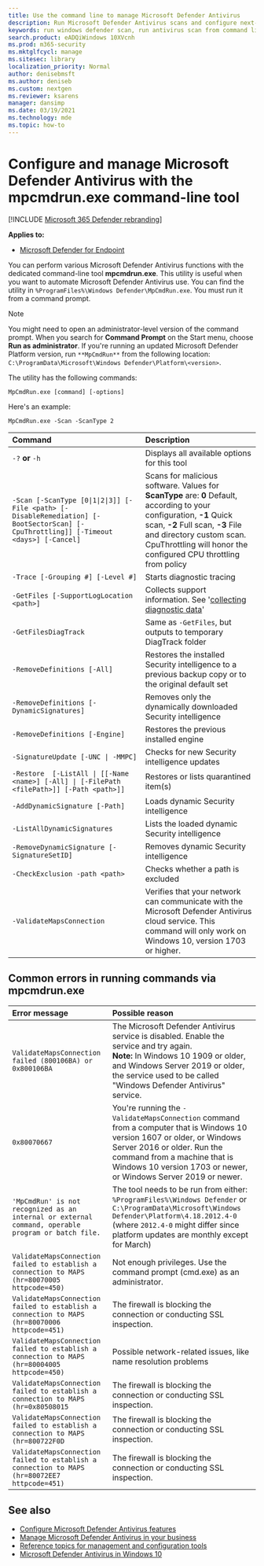 ```yaml
---
title: Use the command line to manage Microsoft Defender Antivirus
description: Run Microsoft Defender Antivirus scans and configure next-generation protection with a dedicated command-line utility.
keywords: run windows defender scan, run antivirus scan from command line, run windows defender scan from command line, mpcmdrun, defender
search.product: eADQiWindows 10XVcnh
ms.prod: m365-security
ms.mktglfcycl: manage
ms.sitesec: library
localization_priority: Normal
author: denisebmsft
ms.author: deniseb
ms.custom: nextgen
ms.reviewer: ksarens
manager: dansimp
ms.date: 03/19/2021
ms.technology: mde
ms.topic: how-to
---
```


# Configure and manage Microsoft Defender Antivirus with the mpcmdrun.exe command-line tool

[!INCLUDE [Microsoft 365 Defender rebranding](../../includes/microsoft-defender.md)]


**Applies to:**

- [Microsoft Defender for Endpoint](/microsoft-365/security/defender-endpoint/)

You can perform various Microsoft Defender Antivirus functions with the dedicated command-line tool **mpcmdrun.exe**. This utility is useful when you want to automate Microsoft Defender Antivirus use. You can find the utility in `%ProgramFiles%\Windows Defender\MpCmdRun.exe`. You must run it from a command prompt.

> [!NOTE]
> You might need to open an administrator-level version of the command prompt. When you search for **Command Prompt** on the Start menu, choose **Run as administrator**.
> If you're running an updated Microsoft Defender Platform version, run `**MpCmdRun**` from the following location: `C:\ProgramData\Microsoft\Windows Defender\Platform\<version>`.

The utility has the following commands:

```console
MpCmdRun.exe [command] [-options]
```
Here's an example:

```console
MpCmdRun.exe -Scan -ScanType 2
``` 

| Command  | Description   |
|:----|:----|
| `-?` **or** `-h`   | Displays all available options for this tool |
| `-Scan [-ScanType [0\|1\|2\|3]] [-File <path> [-DisableRemediation] [-BootSectorScan] [-CpuThrottling]] [-Timeout <days>] [-Cancel]` | Scans for malicious software. Values for **ScanType** are: **0** Default, according to your configuration, **-1** Quick scan, **-2** Full scan, **-3** File and directory custom scan.  CpuThrottling will honor the configured CPU throttling from policy |
| `-Trace [-Grouping #] [-Level #]` | Starts diagnostic tracing |
| `-GetFiles [-SupportLogLocation <path>]` | Collects support information. See '[collecting diagnostic data](collect-diagnostic-data.md)'  |
| `-GetFilesDiagTrack`  | Same as `-GetFiles`, but outputs to temporary DiagTrack folder |
| `-RemoveDefinitions [-All]` | Restores the installed Security intelligence to a previous backup copy or to the original default set |
| `-RemoveDefinitions [-DynamicSignatures]` | Removes only the dynamically downloaded Security intelligence |
| `-RemoveDefinitions [-Engine]` | Restores the previous installed engine |
| `-SignatureUpdate [-UNC \| -MMPC]` | Checks for new Security intelligence updates |
| `-Restore  [-ListAll \| [[-Name <name>] [-All] \| [-FilePath <filePath>]] [-Path <path>]]` | Restores or lists quarantined item(s) |
| `-AddDynamicSignature [-Path]` | Loads dynamic Security intelligence |
| `-ListAllDynamicSignatures` | Lists the loaded dynamic Security intelligence |
| `-RemoveDynamicSignature [-SignatureSetID]` | Removes dynamic Security intelligence |
| `-CheckExclusion -path <path>` | Checks whether a path is excluded |
| `-ValidateMapsConnection` | Verifies that your network can communicate with the Microsoft Defender Antivirus cloud service. This command will only work on Windows 10, version 1703 or higher.|


## Common errors in running commands via mpcmdrun.exe 

|Error message | Possible reason
|:----|:----|
| `ValidateMapsConnection failed (800106BA) or 0x800106BA` | The Microsoft Defender Antivirus service is disabled. Enable the service and try again. <br> 	**Note:**  In Windows 10 1909 or older, and Windows Server 2019 or older, the service used to be called "Windows Defender Antivirus" service.|
| `0x80070667` | You're running the `-ValidateMapsConnection` command from a computer that is Windows 10 version 1607 or older, or Windows Server 2016 or older. Run the command from a machine that is Windows 10 version 1703 or newer, or Windows Server 2019 or newer.|
| `'MpCmdRun' is not recognized as an internal or external command, operable program or batch file.` | The tool needs to be run from either: `%ProgramFiles%\Windows Defender` or `C:\ProgramData\Microsoft\Windows Defender\Platform\4.18.2012.4-0` (where `2012.4-0` might differ since platform updates are monthly except for March)|
| `ValidateMapsConnection failed to establish a connection to MAPS (hr=80070005 httpcode=450)` | Not enough privileges. Use the command prompt (cmd.exe) as an administrator.|
| `ValidateMapsConnection failed to establish a connection to MAPS (hr=80070006 httpcode=451)` | The firewall is blocking the connection or conducting SSL inspection. |
| `ValidateMapsConnection failed to establish a connection to MAPS (hr=80004005 httpcode=450)` | Possible network-related issues, like name resolution problems|
| `ValidateMapsConnection failed to establish a connection to MAPS (hr=0x80508015` | The firewall is blocking the connection or conducting SSL inspection. |
| `ValidateMapsConnection failed to establish a connection to MAPS (hr=800722F0D` | The firewall is blocking the connection or conducting SSL inspection. |
| `ValidateMapsConnection failed to establish a connection to MAPS (hr=80072EE7 httpcode=451)` | The firewall is blocking the connection or conducting SSL inspection. |

## See also

- [Configure Microsoft Defender Antivirus features](configure-microsoft-defender-antivirus-features.md)
- [Manage Microsoft Defender Antivirus in your business](configuration-management-reference-microsoft-defender-antivirus.md)
- [Reference topics for management and configuration tools](configuration-management-reference-microsoft-defender-antivirus.md)
- [Microsoft Defender Antivirus in Windows 10](microsoft-defender-antivirus-in-windows-10.md)